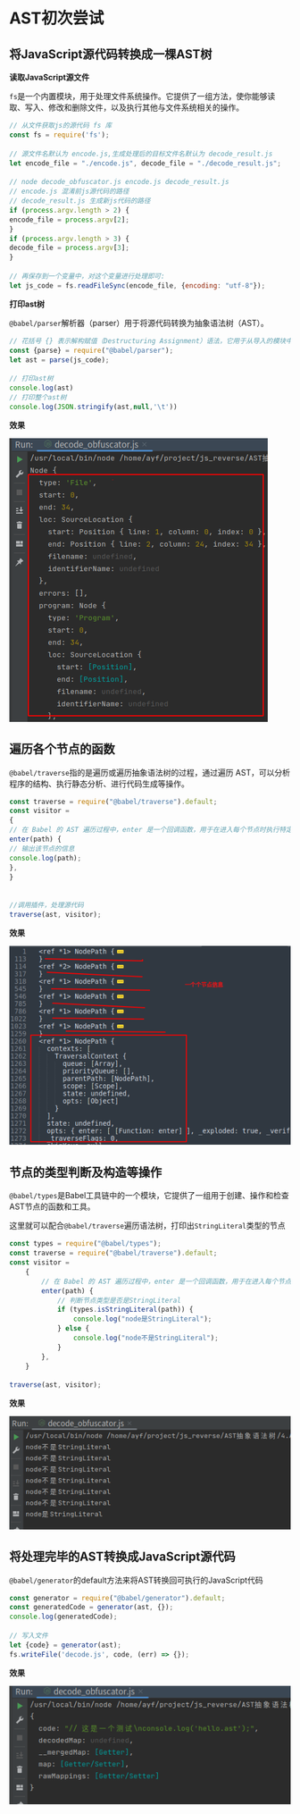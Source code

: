 # AST初次尝试

## 将JavaScript源代码转换成一棵AST树

**读取JavaScript源文件**

`fs`是一个内置模块，用于处理文件系统操作。它提供了一组方法，使你能够读取、写入、修改和删除文件，以及执行其他与文件系统相关的操作。

```javascript
// 从文件获取js的源代码 fs 库
const fs = require('fs');

// 源文件名默认为 encode.js,生成处理后的目标文件名默认为 decode_result.js
let encode_file = "./encode.js", decode_file = "./decode_result.js";

// node decode_obfuscator.js encode.js decode_result.js
// encode.js 混淆前js源代码的路径
// decode_result.js 生成新js代码的路径
if (process.argv.length > 2) {
encode_file = process.argv[2];
}
if (process.argv.length > 3) {
decode_file = process.argv[3];
}

// 再保存到一个变量中，对这个变量进行处理即可:
let js_code = fs.readFileSync(encode_file, {encoding: "utf-8"});
```

**打印ast树**

`@babel/parser`解析器（parser）用于将源代码转换为抽象语法树（AST）。

```javascript
// 花括号 {} 表示解构赋值（Destructuring Assignment）语法，它用于从导入的模块中选择性地提取需要的属性或方法。
const {parse} = require("@babel/parser");
let ast = parse(js_code);

// 打印ast树
console.log(ast)
// 打印整个ast树
console.log(JSON.stringify(ast,null,'\t'))
```

**效果**

![debugger](./img/1.png)

## 遍历各个节点的函数

`@babel/traverse`指的是遍历或遍历抽象语法树的过程，通过遍历 AST，可以分析程序的结构、执行静态分析、进行代码生成等操作。

```javascript
const traverse = require("@babel/traverse").default;
const visitor =
{
// 在 Babel 的 AST 遍历过程中，enter 是一个回调函数，用于在进入每个节点时执行特定的操作
enter(path) {
// 输出该节点的信息
console.log(path);
},
}


//调用插件，处理源代码
traverse(ast, visitor);
```
**效果**

![debugger](./img/2.png)

## 节点的类型判断及构造等操作

`@babel/types`是Babel工具链中的一个模块，它提供了一组用于创建、操作和检查AST节点的函数和工具。

这里就可以配合`@babel/traverse`遍历语法树，打印出`StringLiteral`类型的节点

```javascript
const types = require("@babel/types");
const traverse = require("@babel/traverse").default;
const visitor =
    {
        // 在 Babel 的 AST 遍历过程中，enter 是一个回调函数，用于在进入每个节点时执行特定的操作
        enter(path) {
            // 判断节点类型是否是StringLiteral
            if (types.isStringLiteral(path)) {
                console.log("node是StringLiteral");
            } else {
                console.log("node不是StringLiteral");
            }
        },
    }

traverse(ast, visitor);
```
**效果**

![debugger](./img/3.png)

## 将处理完毕的AST转换成JavaScript源代码

`@babel/generator`的default方法来将AST转换回可执行的JavaScript代码

```javascript
const generator = require("@babel/generator").default;
const generatedCode = generator(ast, {});
console.log(generatedCode);

// 写入文件
let {code} = generator(ast);
fs.writeFile('decode.js', code, (err) => {});
```

**效果**

![debugger](./img/4.png)